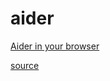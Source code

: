 # aider

[Aider in your browser](https://aider.chat/docs/usage/browser.html)

[source](https://github.com/Aider-AI/aider.git)
